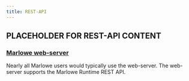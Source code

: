 ```yaml
---
title: REST-API
---
```


## PLACEHOLDER FOR REST-API CONTENT

### [Marlowe web-server](https://github.com/input-output-hk/marlowe-cardano/tree/main/marlowe-runtime-web)

Nearly all Marlowe users would typically use the web-server. 
The web-server supports the Marlowe Runtime REST API. 

